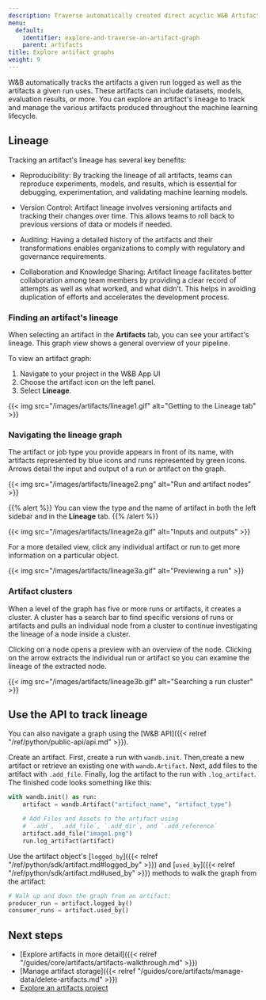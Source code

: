```yaml
---
description: Traverse automatically created direct acyclic W&B Artifact graphs.
menu:
  default:
    identifier: explore-and-traverse-an-artifact-graph
    parent: artifacts
title: Explore artifact graphs
weight: 9
---
```


W&B automatically tracks the artifacts a given run logged as well as the artifacts a given run uses. These artifacts can include datasets, models, evaluation results, or more. You can explore an artifact's lineage to track and manage the various artifacts produced throughout the machine learning lifecycle.

## Lineage
Tracking an artifact's lineage has several key benefits:

- Reproducibility: By tracking the lineage of all artifacts, teams can reproduce experiments, models, and results, which is essential for debugging, experimentation, and validating machine learning models.

- Version Control: Artifact lineage involves versioning artifacts and tracking their changes over time. This allows teams to roll back to previous versions of data or models if needed.

- Auditing: Having a detailed history of the artifacts and their transformations enables organizations to comply with regulatory and governance requirements.

- Collaboration and Knowledge Sharing: Artifact lineage facilitates better collaboration among team members by providing a clear record of attempts as well as what worked, and what didn’t. This helps in avoiding duplication of efforts and accelerates the development process.

### Finding an artifact's lineage
When selecting an artifact in the **Artifacts** tab, you can see your artifact's lineage. This graph view shows a general overview of your pipeline. 

To view an artifact graph:

1. Navigate to your project in the W&B App UI
2. Choose the artifact icon on the left panel.
3. Select **Lineage**.

{{< img src="/images/artifacts/lineage1.gif" alt="Getting to the Lineage tab" >}}

### Navigating the lineage graph

The artifact or job type you provide appears in front of its name, with artifacts represented by blue icons and runs represented by green icons. Arrows detail the input and output of a run or artifact on the graph. 

{{< img src="/images/artifacts/lineage2.png" alt="Run and artifact nodes" >}}

{{% alert %}}
You can view the type and the name of artifact in both the left sidebar and in the **Lineage** tab. 
{{% /alert %}}

{{< img src="/images/artifacts/lineage2a.gif" alt="Inputs and outputs" >}}

For a more detailed view, click any individual artifact or run to get more information on a particular object.

{{< img src="/images/artifacts/lineage3a.gif" alt="Previewing a run" >}}

### Artifact clusters

When a level of the graph has five or more runs or artifacts, it creates a cluster. A cluster has a search bar to find specific versions of runs or artifacts and pulls an individual node from a cluster to continue investigating the lineage of a node inside a cluster. 

Clicking on a node opens a preview with an overview of the node. Clicking on the arrow extracts the individual run or artifact so you can examine the lineage of the extracted node.

{{< img src="/images/artifacts/lineage3b.gif" alt="Searching a run cluster" >}}

## Use the API to track lineage
You can also navigate a graph using the [W&B API]({{< relref "/ref/python/public-api/api.md" >}}). 

Create an artifact. First, create a run with `wandb.init`. Then,create a new artifact or retrieve an existing one with `wandb.Artifact`. Next, add files to the artifact with `.add_file`. Finally, log the artifact to the run with `.log_artifact`. The finished code looks something like this:

```python
with wandb.init() as run:
    artifact = wandb.Artifact("artifact_name", "artifact_type")

    # Add Files and Assets to the artifact using
    # `.add`, `.add_file`, `.add_dir`, and `.add_reference`
    artifact.add_file("image1.png")
    run.log_artifact(artifact)
```

Use the artifact object's [`logged_by`]({{< relref "/ref/python/sdk/artifact.md#logged_by" >}}) and [`used_by`]({{< relref "/ref/python/sdk/artifact.md#used_by" >}}) methods to walk the graph from the artifact:

```python
# Walk up and down the graph from an artifact:
producer_run = artifact.logged_by()
consumer_runs = artifact.used_by()
```
## Next steps
- [Explore artifacts in more detail]({{< relref "/guides/core/artifacts/artifacts-walkthrough.md" >}})
- [Manage artifact storage]({{< relref "/guides/core/artifacts/manage-data/delete-artifacts.md" >}})
- [Explore an artifacts project](https://wandb.ai/wandb-smle/artifact_workflow/artifacts/raw_dataset/raw_data/v0/lineage)